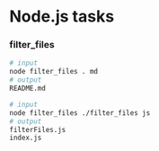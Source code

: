 # Node.js tasks


### filter_files

```sh
# input
node filter_files . md
# output
README.md

# input
node filter_files ./filter_files js
# output
filterFiles.js
index.js
```
